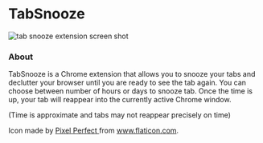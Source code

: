 # TabSnooze

<img src="https://res.cloudinary.com/dp6beg5nw/image/upload/c_crop,w_198/v1547424641/tab-snooze_hhcjqh.png" alt="tab snooze extension screen shot">

### About

TabSnooze is a Chrome extension that allows you to snooze your tabs and declutter your browser until you are ready to see the tab again. You can choose between number of hours or days to snooze tab. Once the time is up, your tab will reappear into the currently active Chrome window.

(Time is approximate and tabs may not reappear precisely on time)

Icon made by <a href="https://icon54.com/" title="Pixel Perfect">Pixel Perfect </a>from www.flaticon.com.
